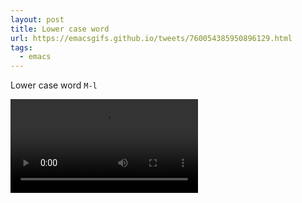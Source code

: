 ```yaml
---
layout: post
title: Lower case word
url: https://emacsgifs.github.io/tweets/760054385950896129.html
tags:
  - emacs
---
```


Lower case word `M-l`

<video controls autoplay>
  <source src="/public/videos/760054385950896129.mp4" type="video/mp4">
    Sorry your browser does not support the video tag, maybe time to upgrade?
</video>
